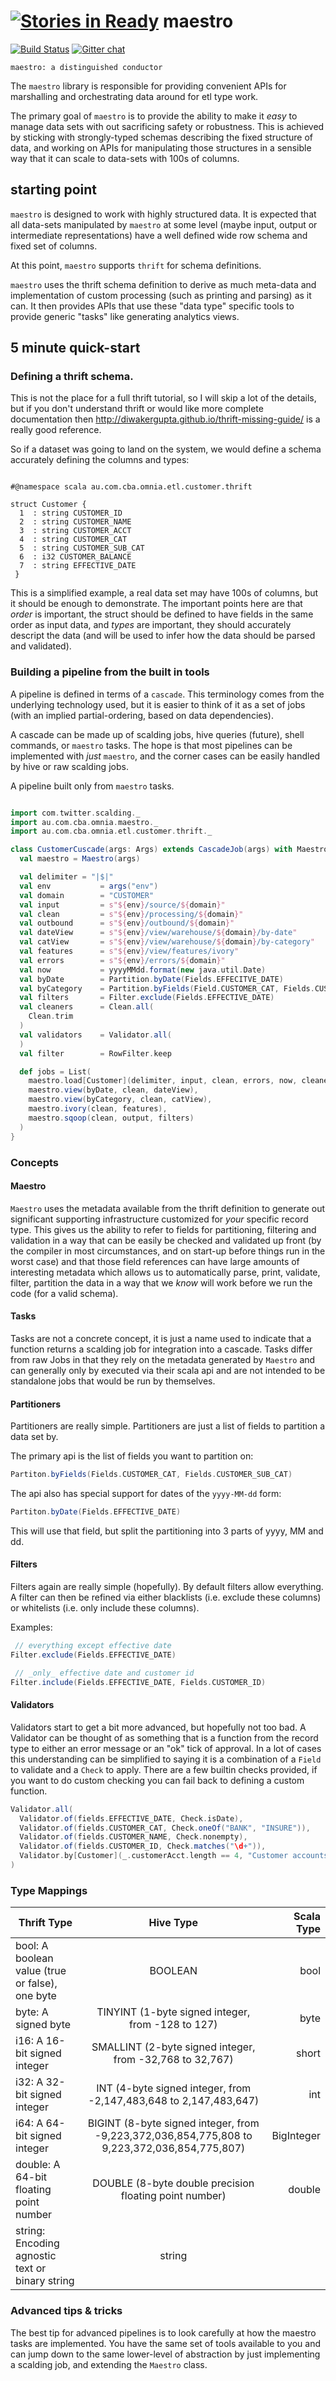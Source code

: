 [![Stories in Ready](https://badge.waffle.io/commbank/maestro.png?label=ready&title=Ready)](https://waffle.io/commbank/maestro)
maestro
=======

[![Build Status](https://travis-ci.org/CommBank/maestro.svg?branch=master)](https://travis-ci.org/CommBank/maestro)
[![Gitter chat](https://badges.gitter.im/CommBank/maestro.png)](https://gitter.im/CommBank/maestro)


```
maestro: a distinguished conductor
```

The `maestro` library is responsible for providing convenient APIs for marshalling and
orchestrating data around for etl type work.

The primary goal of `maestro` is to provide the ability to make it _easy_ to manage
data sets with out sacrificing safety or robustness. This is achieved by sticking
with strongly-typed schemas describing the fixed structure of data, and working on
APIs for manipulating those structures in a sensible way that it can scale to data-sets
with 100s of columns.


starting point
--------------

`maestro` is designed to work with highly structured data. It is
expected that all data-sets manipulated by `maestro` at some level
(maybe input, output or intermediate representations) have a well
defined wide row schema and fixed set of columns.

At this point, `maestro` supports `thrift` for schema definitions.

`maestro` uses the thrift schema definition to derive as much meta-data and
implementation of custom processing (such as printing and parsing) as it
can. It then provides APIs that use these "data type" specific tools to
provide generic "tasks" like generating analytics views.


5 minute quick-start
--------------------

### Defining a thrift schema.

This is not the place for a full thrift tutorial, so I will skip a lot
of the details, but if you don't understand thrift or would like more
complete documentation then <http://diwakergupta.github.io/thrift-missing-guide/>
is a really good reference.

So if a dataset was going to land on the system, we would define a
schema accurately defining the columns and types:

```

#@namespace scala au.com.cba.omnia.etl.customer.thrift

struct Customer {
  1  : string CUSTOMER_ID
  2  : string CUSTOMER_NAME
  3  : string CUSTOMER_ACCT
  4  : string CUSTOMER_CAT
  5  : string CUSTOMER_SUB_CAT
  6  : i32 CUSTOMER_BALANCE
  7  : string EFFECTIVE_DATE
 }

```

This is a simplified example, a real data set may have 100s of
columns, but it should be enough to demonstrate. The important points
here are that _order_ is important, the struct should be defined to
have fields in the same order as input data, and _types_ are
important, they should accurately descript the data (and will be used
to infer how the data should be parsed and validated).


### Building a pipeline from the built in tools

A pipeline is defined in terms of a `cascade`. This terminology comes
from the underlying technology used, but it is easier to think of it
as a set of jobs (with an implied partial-ordering, based on data
dependencies).

A cascade can be made up of scalding jobs, hive queries (future),
shell commands, or `maestro` tasks. The hope is that most pipelines
can be implemented with _just_ `maestro`, and the corner cases can
be easily handled by hive or raw scalding jobs.

A pipeline built only from `maestro` tasks.

```scala

import com.twitter.scalding._
import au.com.cba.omnia.maestro._
import au.com.cba.omnia.etl.customer.thrift._

class CustomerCuscade(args: Args) extends CascadeJob(args) with MaestroSupport[Customer] {
  val maestro = Maestro(args)

  val delimiter = "|$|"
  val env           = args("env")
  val domain        = "CUSTOMER"
  val input         = s"${env}/source/${domain}"
  val clean         = s"${env}/processing/${domain}"
  val outbound      = s"${env}/outbound/${domain}"
  val dateView      = s"${env}/view/warehouse/${domain}/by-date"
  val catView       = s"${env}/view/warehouse/${domain}/by-category"
  val features      = s"${env}/view/features/ivory"
  val errors        = s"${env}/errors/${domain}"
  val now           = yyyyMMdd.format(new java.util.Date)
  val byDate        = Partition.byDate(Fields.EFFECITVE_DATE)
  val byCategory    = Partition.byFields(Field.CUSTOMER_CAT, Fields.CUSTOMER_SUB_CAT)
  val filters       = Filter.exclude(Fields.EFFECTIVE_DATE)
  val cleaners      = Clean.all(
    Clean.trim
  )
  val validators    = Validator.all(
  )
  val filter        = RowFilter.keep

  def jobs = List(
    maestro.load[Customer](delimiter, input, clean, errors, now, cleaners, validators, filter),
    maestro.view(byDate, clean, dateView),
    maestro.view(byCategory, clean, catView),
    maestro.ivory(clean, features),
    maestro.sqoop(clean, output, filters)
  )
}

```

### Concepts

#### Maestro

`Maestro` uses the metadata available from the thrift definition
to generate out significant supporting infrastructure customized for
_your_ specific record type. This gives us the ability to refer to fields
for partitioning, filtering and validation in a way that can be easily
be checked and validated up front (by the compiler in most circumstances,
and on start-up before things run in the worst case) and that those field
references can have large amounts of interesting metadata which allows
us to automatically parse, print, validate, filter, partition the data
in a way that we _know_ will work before we run the code (for a valid
schema).

#### Tasks

Tasks are not a concrete concept, it is just a name used to indicate that a
function returns a scalding job for integration into a cascade. Tasks differ
from raw Jobs in that they rely on the metadata generated by `Maestro`
and can generally only by executed via their scala api and are not intended to
be standalone jobs that would be run by themselves.

#### Partitioners

Partitioners are really simple. Partitioners are just a list of fields to
partition a data set by.

The primary api is the list of fields you want to partition on:

```scala
Partiton.byFields(Fields.CUSTOMER_CAT, Fields.CUSTOMER_SUB_CAT)
```

The api also has special support for dates of the `yyyy-MM-dd` form:

```scala
Partiton.byDate(Fields.EFFECTIVE_DATE)
```

This will use that field, but split the partitioning into 3 parts of
yyyy, MM and dd.


#### Filters

Filters again are really simple (hopefully). By default filters
allow everything. A filter can then be refined via either
blacklists (i.e. exclude these columns) or whitelists (i.e.
only include these columns).

Examples:
```scala
 // everything except effective date
Filter.exclude(Fields.EFFECTIVE_DATE)

 // _only_ effective date and customer id
Filter.include(Fields.EFFECTIVE_DATE, Fields.CUSTOMER_ID)
```

#### Validators

Validators start to get a bit more advanced, but hopefully not too bad.
A Validator can be thought of as something that is a function from the record
type to either an error message or an "ok" tick of approval. In a lot of
cases this understanding can be simplified to saying it is a combination
of a `Field` to validate and a `Check` to apply. There are a few builtin
checks provided, if you want to do custom checking you can fail back to
defining a custom function.

```scala
Validator.all(
  Validator.of(fields.EFFECTIVE_DATE, Check.isDate),
  Validator.of(fields.CUSTOMER_CAT, Check.oneOf("BANK", "INSURE")),
  Validator.of(fields.CUSTOMER_NAME, Check.nonempty),
  Validator.of(fields.CUSTOMER_ID, Check.matches("\d+")),
  Validator.by[Customer](_.customerAcct.length == 4, "Customer accounts should always be a length of 4")
)
```

### Type Mappings

| Thrift Type                                       | Hive Type                                                                                     | Scala Type    |
| ------------------------------------------------- |:---------------------------------------------------------------------------------------------:| -------------:|
| bool: A boolean value (true or false), one byte   | BOOLEAN                                                                                       | bool          |
| byte: A signed byte                               | TINYINT (1-byte signed integer, from -128 to 127)                                             | byte          |
| i16: A 16-bit signed integer                      | SMALLINT (2-byte signed integer, from -32,768 to 32,767)                                      | short         |
| i32: A 32-bit signed integer                      | INT (4-byte signed integer, from -2,147,483,648 to 2,147,483,647)                             | int           |
| i64: A 64-bit signed integer                      | BIGINT (8-byte signed integer, from -9,223,372,036,854,775,808 to 9,223,372,036,854,775,807)  | BigInteger    |
| double: A 64-bit floating point number            | DOUBLE (8-byte double precision floating point number)                                        | double        |
| string: Encoding agnostic text or binary string   | string 

### Advanced tips & tricks

The best tip for advanced pipelines is to look carefully at how
the maestro tasks are implemented. You have the same set of tools
available to you and can jump down to the same lower-level of
abstraction by just implementing a scalding job, and extending the
`Maestro` class.
